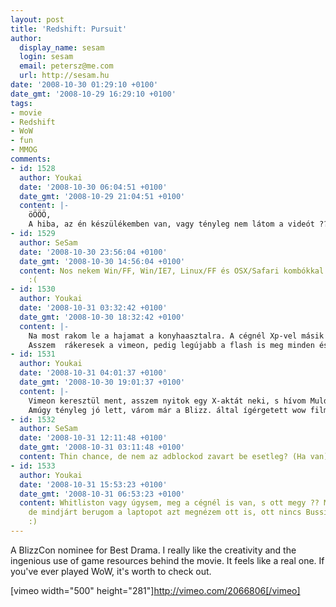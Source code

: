 ```yaml
---
layout: post
title: 'Redshift: Pursuit'
author:
  display_name: sesam
  login: sesam
  email: petersz@me.com
  url: http://sesam.hu
date: '2008-10-30 01:29:10 +0100'
date_gmt: '2008-10-29 16:29:10 +0100'
tags:
- movie
- Redshift
- WoW
- fun
- MMOG
comments:
- id: 1528
  author: Youkai
  date: '2008-10-30 06:04:51 +0100'
  date_gmt: '2008-10-29 21:04:51 +0100'
  content: |-
    öÖÖÖ,
    A hiba, az én készülékemben van, vagy tényleg nem látom a videót ???
- id: 1529
  author: SeSam
  date: '2008-10-30 23:56:04 +0100'
  date_gmt: '2008-10-30 14:56:04 +0100'
  content: Nos nekem Win/FF, Win/IE7, Linux/FF és OSX/Safari kombókkal mind működött.
    :(
- id: 1530
  author: Youkai
  date: '2008-10-31 03:32:42 +0100'
  date_gmt: '2008-10-30 18:32:42 +0100'
  content: |-
    Na most rakom le a hajamat a konyhaasztalra. A cégnél Xp-vel másik isp-vel ment, csak nem volt időm nézni, itthon meg nem.
    Asszem  rákeresek a vimeon, pedig legújabb a flash is meg minden és ff-et használok stabil vistán.
- id: 1531
  author: Youkai
  date: '2008-10-31 04:01:37 +0100'
  date_gmt: '2008-10-30 19:01:37 +0100'
  content: |-
    Vimeon keresztül ment, asszem nyitok egy X-aktát neki, s hívom Muldert. :)
    Amúgy tényleg jó lett, várom már a Blizz. által ígérgetett wow filmet, meg a 13-át :D
- id: 1532
  author: SeSam
  date: '2008-10-31 12:11:48 +0100'
  date_gmt: '2008-10-31 03:11:48 +0100'
  content: Thin chance, de nem az adblockod zavart be esetleg? (Ha van)
- id: 1533
  author: Youkai
  date: '2008-10-31 15:53:23 +0100'
  date_gmt: '2008-10-31 06:53:23 +0100'
  content: Whitliston vagy úgysem, meg a cégnél is van, s ott megy ?? Mondom X akta,
    de mindjárt berugom a laptopot azt megnézem ott is, ott nincs Bussiness use only
    :)
---
```


A BlizzCon nominee for Best Drama. I really like the creativity and the ingenious use of game resources behind the movie. It feels like a real one. If you've ever played WoW, it's worth to check out.

[vimeo width="500" height="281"]http://vimeo.com/2066806[/vimeo]
